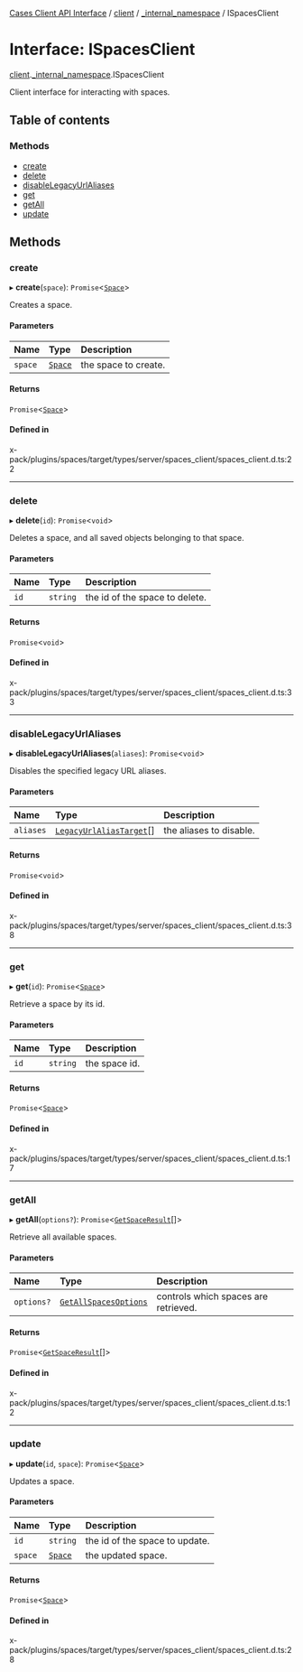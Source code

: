 [Cases Client API Interface](../README.md) / [client](../modules/client.md) / [\_internal\_namespace](../modules/client._internal_namespace.md) / ISpacesClient

# Interface: ISpacesClient

[client](../modules/client.md).[_internal_namespace](../modules/client._internal_namespace.md).ISpacesClient

Client interface for interacting with spaces.

## Table of contents

### Methods

- [create](client._internal_namespace.ISpacesClient.md#create)
- [delete](client._internal_namespace.ISpacesClient.md#delete)
- [disableLegacyUrlAliases](client._internal_namespace.ISpacesClient.md#disablelegacyurlaliases)
- [get](client._internal_namespace.ISpacesClient.md#get)
- [getAll](client._internal_namespace.ISpacesClient.md#getall)
- [update](client._internal_namespace.ISpacesClient.md#update)

## Methods

### create

▸ **create**(`space`): `Promise`<[`Space`](client._internal_namespace.Space.md)\>

Creates a space.

#### Parameters

| Name | Type | Description |
| :------ | :------ | :------ |
| `space` | [`Space`](client._internal_namespace.Space.md) | the space to create. |

#### Returns

`Promise`<[`Space`](client._internal_namespace.Space.md)\>

#### Defined in

x-pack/plugins/spaces/target/types/server/spaces_client/spaces_client.d.ts:22

___

### delete

▸ **delete**(`id`): `Promise`<`void`\>

Deletes a space, and all saved objects belonging to that space.

#### Parameters

| Name | Type | Description |
| :------ | :------ | :------ |
| `id` | `string` | the id of the space to delete. |

#### Returns

`Promise`<`void`\>

#### Defined in

x-pack/plugins/spaces/target/types/server/spaces_client/spaces_client.d.ts:33

___

### disableLegacyUrlAliases

▸ **disableLegacyUrlAliases**(`aliases`): `Promise`<`void`\>

Disables the specified legacy URL aliases.

#### Parameters

| Name | Type | Description |
| :------ | :------ | :------ |
| `aliases` | [`LegacyUrlAliasTarget`](client._internal_namespace.LegacyUrlAliasTarget.md)[] | the aliases to disable. |

#### Returns

`Promise`<`void`\>

#### Defined in

x-pack/plugins/spaces/target/types/server/spaces_client/spaces_client.d.ts:38

___

### get

▸ **get**(`id`): `Promise`<[`Space`](client._internal_namespace.Space.md)\>

Retrieve a space by its id.

#### Parameters

| Name | Type | Description |
| :------ | :------ | :------ |
| `id` | `string` | the space id. |

#### Returns

`Promise`<[`Space`](client._internal_namespace.Space.md)\>

#### Defined in

x-pack/plugins/spaces/target/types/server/spaces_client/spaces_client.d.ts:17

___

### getAll

▸ **getAll**(`options?`): `Promise`<[`GetSpaceResult`](client._internal_namespace.GetSpaceResult.md)[]\>

Retrieve all available spaces.

#### Parameters

| Name | Type | Description |
| :------ | :------ | :------ |
| `options?` | [`GetAllSpacesOptions`](client._internal_namespace.GetAllSpacesOptions.md) | controls which spaces are retrieved. |

#### Returns

`Promise`<[`GetSpaceResult`](client._internal_namespace.GetSpaceResult.md)[]\>

#### Defined in

x-pack/plugins/spaces/target/types/server/spaces_client/spaces_client.d.ts:12

___

### update

▸ **update**(`id`, `space`): `Promise`<[`Space`](client._internal_namespace.Space.md)\>

Updates a space.

#### Parameters

| Name | Type | Description |
| :------ | :------ | :------ |
| `id` | `string` | the id of the space to update. |
| `space` | [`Space`](client._internal_namespace.Space.md) | the updated space. |

#### Returns

`Promise`<[`Space`](client._internal_namespace.Space.md)\>

#### Defined in

x-pack/plugins/spaces/target/types/server/spaces_client/spaces_client.d.ts:28
